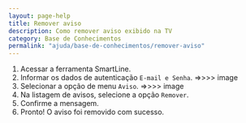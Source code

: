 ```yaml
---
layout: page-help
title: Remover aviso
description: Como remover aviso exibido na TV
category: Base de Conhecimentos
permalink: "ajuda/base-de-conhecimentos/remover-aviso"
---
```


<!-- # Remover aviso -->

1. Acessar a ferramenta SmartLine.
2. Informar os dados de autenticação `E-mail e Senha`.
=>>>> image
3. Selecionar a opção de menu `Aviso`.
=>>>> image
4. Na listagem de avisos, selecione a opção `Remover`.
6. Confirme a mensagem.
7. Pronto! O aviso foi removido com sucesso.